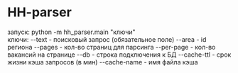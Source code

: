 # HH-parser

запуск: python -m hh_parser.main "ключи"<br>
ключи: 
--text - поисковый запрос (обязательное поле)
--area - id региона
--pages - кол-во страниц для парсинга
--per-page - кол-во вакансий на странице
--db - строка подключения к БД
--cache-ttl - срок жизни кэша запросов (в мин)
--cache-name - имя файла кэша
